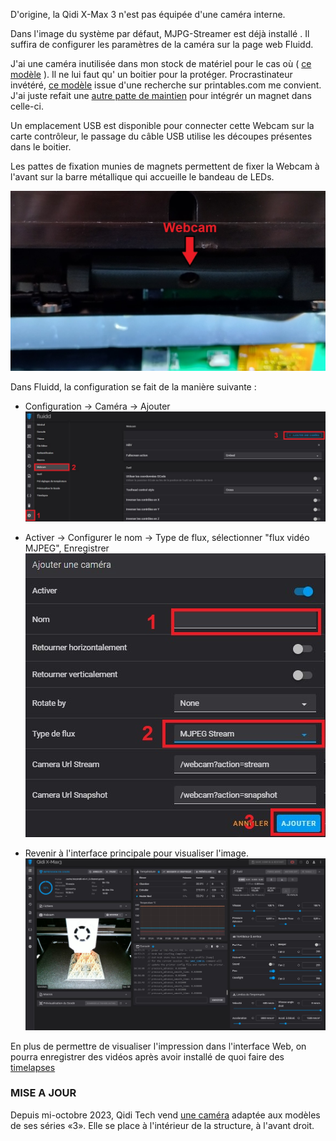 D'origine, la Qidi X-Max 3 n'est pas équipée d'une caméra interne.

Dans l'image du système par défaut, MJPG-Streamer est déjà installé . Il suffira de configurer les paramètres de la caméra sur la page web Fluidd. 

J'ai une caméra inutilisée dans mon stock de matériel pour le cas où ( [ce modèle](https://www.amazon.fr/gp/product/B07WHQYM2W) ).
Il ne lui faut qu' un boitier pour la protéger.
Procrastinateur invétéré, [ce modèle](https://www.printables.com/fr/model/176428-voron-camera-hbv-5640wa) issue d'une recherche sur printables.com me convient.
J'ai juste refait une [autre patte de maintien](../Images/patte_camera.stl) pour intégrér un magnet dans celle-ci.

Un emplacement USB est disponible pour connecter cette Webcam sur la carte contrôleur, le passage du câble USB utilise les découpes présentes dans le boitier.

Les pattes de fixation munies de magnets permettent de fixer la Webcam à l'avant sur la barre métallique qui accueille le bandeau de LEDs.

![Webcam](../Images/my_webcam.jpg)

Dans Fluidd, la configuration se fait de la manière suivante :
- Configuration → Caméra → Ajouter
   ![Fluidd](../Images/fluidd-camera-configuration.jpg)
  
- Activer → Configurer le nom → Type de flux, sélectionner "flux vidéo MJPEG", Enregistrer
   ![Fluidd](../Images/fluidd-camera-configuration-ajout.jpg) 

- Revenir à l'interface principale pour visualiser l'image.
   ![Fluidd](../Images/fluidd-webcam.jpg)

En plus de permettre de visualiser l'impression dans l'interface Web, on pourra enregistrer des vidéos après avoir installé de quoi faire des [timelapses](https://github.com/fran6p/Qidi_X-Max3/blob/main/Upgrades/timelapse.md) 

### MISE A JOUR

Depuis mi-octobre 2023, Qidi Tech vend [une caméra](https://qidi3d.com/collections/x-max-3-accessories/products/x-max-3-x-plus-3-x-smart-3-camera)
adaptée aux modèles de ses séries «3». Elle se place à l'intérieur de la structure, à l'avant droit.
